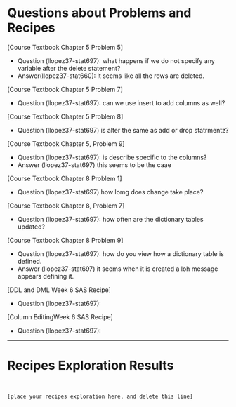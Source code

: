 
# Questions about Problems and Recipes



[Course Textbook Chapter 5 Problem 5]
- Question (llopez37-stat697): what happens if we do not specify any variable after the delete statement?
- Answer(llopez37-stat660): it seems like all the rows are deleted.

[Course Textbook Chapter 5 Problem 7]
- Question (llopez37-stat697): can we use insert to add columns as well?

[Course Textbook Chapter 5 Problem 8]
- Question (llopez37-stat697) is alter the same as add or drop statrmentz?

[Course Textbook Chapter 5, Problem 9]
- Question (llopez37-stat697): is describe specific to the columns?
- Answer (llopez37-stat697) this seems to be the caae

[Course Textbook Chapter 8 Problem 1]
- Question (llopez37-stat697) how lomg does change take place?

[Course Textbook Chapter 8, Problem 7]
- Question (llopez37-stat697): how often are the dictionary tables updated?

[Course Textbook Chapter 8 Problem 9]
- Question (llopez37-stat697): how do you view how a dictionary table is defined.
- Answer (llopez37-stat697) it seems when it is created a loh message appears defining it.

[DDL and DML Week 6 SAS Recipe]
- Question (llopez37-stat697): 


[Column EditingWeek 6 SAS Recipe]
- Question (llopez37-stat697): 

***



# Recipes Exploration Results



```


[place your recipes exploration here, and delete this line]



```
